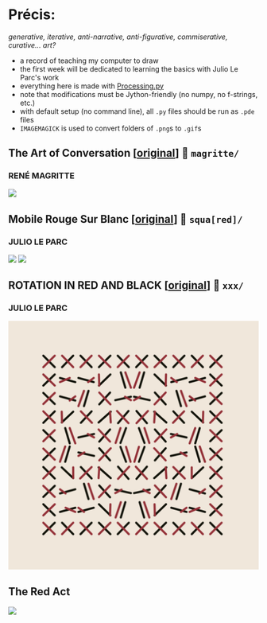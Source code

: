 # Précis: 
*generative, iterative, anti-narrative, anti-figurative, commiserative, curative... art?*   
    

- a record of teaching my computer to draw
- the first week will be dedicated to learning the basics with Julio Le Parc's work
- everything here is made with [Processing.py](https://py.processing.org/)
- note that modifications must be Jython-friendly (no numpy, no f-strings, etc.)
- with default setup (no command line), all `.py` files should be run as `.pde` files
- `IMAGEMAGICK` is used to convert folders of `.png`s to `.gif`s
    
<!-- - there are directions to get things running on any IDE, MUST be on version 1.8.0_202 of Java ... -->
 
## The Art of Conversation \[[original](http://imagespoetrysilence.blogspot.com/2018/01/the-art-of-conversation-by-rene.html)\] :open_file_folder: `magritte/`
### RENÉ MAGRITTE  
  
![](magritte/cloud_conversations.gif)  


## Mobile Rouge Sur Blanc \[[original](https://www.artsy.net/artwork/julio-le-parc-mobile-rouge-sur-blanc-1)\] :open_file_folder: `squa[red]/`
### JULIO LE PARC
   
![](squa\[red\]/squa\[red\]_dark.gif)
![](squa\[red\]/squa\[red\]_ppl.gif)  



## ROTATION IN RED AND BLACK \[[original](https://www.metmuseum.org/art/collection/search/815338)\] :open_file_folder: `xxx/`
### JULIO LE PARC  
![](xxx/stills/cc4.png)



## The Red Act
![](redact/redact.gif)